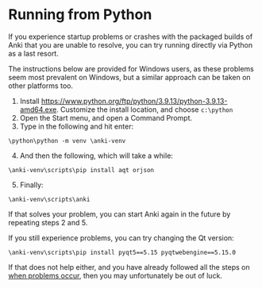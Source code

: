 # Running from Python

If you experience startup problems or crashes with the packaged builds of Anki
that you are unable to resolve, you can try running directly via Python as a
last resort.

The instructions below are provided for Windows users, as these problems seem
most prevalent on Windows, but a similar approach can be taken on other
platforms too.

1. Install <https://www.python.org/ftp/python/3.9.13/python-3.9.13-amd64.exe>. Customize
   the install location, and choose `c:\python`
2. Open the Start menu, and open a Command Prompt.
3. Type in the following and hit enter:

```
\python\python -m venv \anki-venv
```

4. And then the following, which will take a while:

```
\anki-venv\scripts\pip install aqt orjson
```

5. Finally:

```
\anki-venv\scripts\anki
```

If that solves your problem, you can start Anki again in the future by repeating
steps 2 and 5.

If you still experience problems, you can try changing the Qt version:

```
\anki-venv\scripts\pip install pyqt5==5.15 pyqtwebengine==5.15.0
```

If that does not help either, and you have already followed all the steps on
[when problems occur](./when-problems-occur.md), then you may unfortunately be
out of luck.
